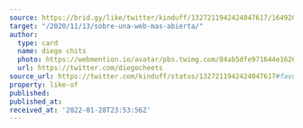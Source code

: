 ```yaml
---
source: https://brid.gy/like/twitter/kinduff/1327211942424047617/1649200994
target: "/2020/11/13/sobre-una-web-mas-abierta/"
author:
  type: card
  name: diego chits
  photo: https://webmention.io/avatar/pbs.twimg.com/84ab5dfe971644e1626adef259d1e20a6dbd156731fe0d9cc9f74d38ca50fbbb.jpg
  url: https://twitter.com/diegocheets
source_url: https://twitter.com/kinduff/status/1327211942424047617#favorited-by-1649200994
property: like-of
published: 
published_at: 
received_at: '2022-01-28T23:53:56Z'
---
```


